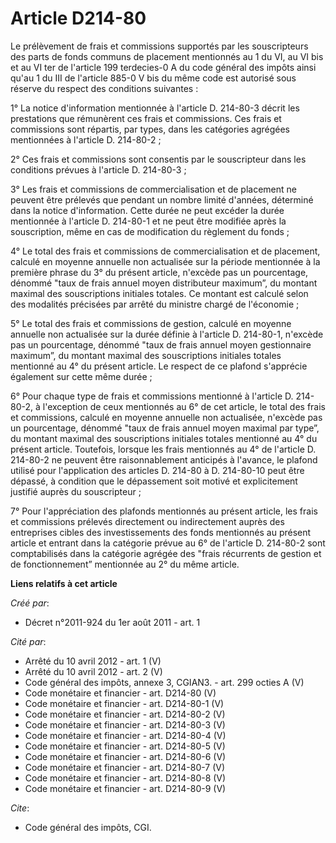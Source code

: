 # Article D214-80

Le prélèvement de frais et commissions supportés par les souscripteurs des parts de fonds communs de placement mentionnés au
1 du VI, au VI bis et au VI ter de l'article 199 terdecies-0 A du code général des impôts ainsi qu'au 1 du III de l'article
885-0 V bis du même code est autorisé sous réserve du respect des conditions suivantes :

1° La notice d'information mentionnée à l'article D. 214-80-3 décrit les prestations que rémunèrent ces frais et commissions.
Ces frais et commissions sont répartis, par types, dans les catégories agrégées mentionnées à l'article D. 214-80-2 ;

2° Ces frais et commissions sont consentis par le souscripteur dans les conditions prévues à l'article D. 214-80-3 ;

3° Les frais et commissions de commercialisation et de placement ne peuvent être prélevés que pendant un nombre limité
d'années, déterminé dans la notice d'information. Cette durée ne peut excéder la durée mentionnée à l'article D. 214-80-1 et
ne peut être modifiée après la souscription, même en cas de modification du règlement du fonds ;

4° Le total des frais et commissions de commercialisation et de placement, calculé en moyenne annuelle non actualisée sur la
période mentionnée à la première phrase du 3° du présent article, n'excède pas un pourcentage, dénommé "taux de frais annuel
moyen distributeur maximum”, du montant maximal des souscriptions initiales totales. Ce montant est calculé selon des
modalités précisées par arrêté du ministre chargé de l'économie ;

5° Le total des frais et commissions de gestion, calculé en moyenne annuelle non actualisée sur la durée définie à l'article
D. 214-80-1, n'excède pas un pourcentage, dénommé "taux de frais annuel moyen gestionnaire maximum”, du montant maximal des
souscriptions initiales totales mentionné au 4° du présent article. Le respect de ce plafond s'apprécie également sur cette
même durée ;

6° Pour chaque type de frais et commissions mentionné à l'article D. 214-80-2, à l'exception de ceux mentionnés au 6° de cet
article, le total des frais et commissions, calculé en moyenne annuelle non actualisée, n'excède pas un pourcentage, dénommé
"taux de frais annuel moyen maximal par type”, du montant maximal des souscriptions initiales totales mentionné au 4° du
présent article. Toutefois, lorsque les frais mentionnés au 4° de l'article D. 214-80-2 ne peuvent être raisonnablement
anticipés à l'avance, le plafond utilisé pour l'application des articles D. 214-80 à D. 214-80-10 peut être dépassé, à
condition que le dépassement soit motivé et explicitement justifié auprès du souscripteur ;

7° Pour l'appréciation des plafonds mentionnés au présent article, les frais et commissions prélevés directement ou
indirectement auprès des entreprises cibles des investissements des fonds mentionnés au présent article et entrant dans la
catégorie prévue au 6° de l'article D. 214-80-2 sont comptabilisés dans la catégorie agrégée des "frais récurrents de gestion
et de fonctionnement” mentionnée au 2° du même article.

**Liens relatifs à cet article**

_Créé par_:

  - Décret n°2011-924 du 1er août 2011 - art. 1

_Cité par_:

  - Arrêté du 10 avril 2012 - art. 1 (V)
  - Arrêté du 10 avril 2012 - art. 2 (V)
  - Code général des impôts, annexe 3, CGIAN3. - art. 299 octies A (V)
  - Code monétaire et financier - art. D214-80 (V)
  - Code monétaire et financier - art. D214-80-1 (V)
  - Code monétaire et financier - art. D214-80-2 (V)
  - Code monétaire et financier - art. D214-80-3 (V)
  - Code monétaire et financier - art. D214-80-4 (V)
  - Code monétaire et financier - art. D214-80-5 (V)
  - Code monétaire et financier - art. D214-80-6 (V)
  - Code monétaire et financier - art. D214-80-7 (V)
  - Code monétaire et financier - art. D214-80-8 (V)
  - Code monétaire et financier - art. D214-80-9 (V)

_Cite_:

  - Code général des impôts, CGI.
